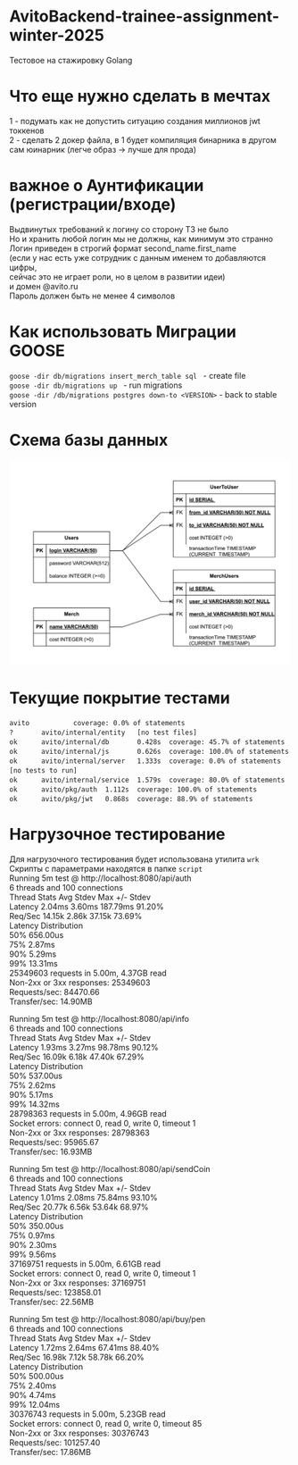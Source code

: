 # AvitoBackend-trainee-assignment-winter-2025  

Тестовое на стажировку Golang

# Что еще нужно сделать в мечтах 
1 - подумать как не допустить ситуацию создания миллионов jwt токкенов  
2 - сделать 2 докер файла, в 1 будет компиляция бинарника в другом сам юинарник (легче образ -> лучше для прода)

# важное о Аунтификации (регистрации/входе)  
Выдвинутых требований к логину со сторону ТЗ не было  
Но и хранить любой логин мы не должны, как минимум это странно  
Логин приведен в строгий формат second_name.first_name  
(если у нас есть уже сотрудник с данным именем то добавляются цифры,  
сейчас это не играет роли, но в целом в развитии идеи)  
и домен @avito.ru  
Пароль должен быть не менее 4 символов

# Как использовать Миграции GOOSE

``goose -dir db/migrations insert_merch_table sql `` - create file  
``goose -dir db/migrations up `` - run migrations  
``goose -dir /db/migrations postgres down-to <VERSION>`` - back to stable version  

# Схема базы данных

![Cхема базы данных](AvitoDBsheme.png)

# Текущие покрытие тестами


``avito           coverage: 0.0% of statements``  
``?       avito/internal/entity   [no test files]``  
``ok      avito/internal/db       0.428s  coverage: 45.7% of statements``  
``ok      avito/internal/js       0.626s  coverage: 100.0% of statements``  
``ok      avito/internal/server   1.333s  coverage: 0.0% of statements [no tests to run]``  
``ok      avito/internal/service  1.579s  coverage: 80.0% of statements``  
``ok      avito/pkg/auth  1.112s  coverage: 100.0% of statements``  
``ok      avito/pkg/jwt   0.868s  coverage: 88.9% of statements``

# Нагрузочное тестирование  
Для нагрузочного тестирования будет использована утилита `wrk`  
Скрипты с параметрами находятся в папке `script`  
Running 5m test @ http://localhost:8080/api/auth  
6 threads and 100 connections  
Thread Stats   Avg      Stdev     Max   +/- Stdev  
Latency     2.04ms    3.60ms 187.79ms   91.20%  
Req/Sec    14.15k     2.86k   37.15k    73.69%  
Latency Distribution  
50%  656.00us  
75%    2.87ms  
90%    5.29ms  
99%   13.31ms  
25349603 requests in 5.00m, 4.37GB read  
Non-2xx or 3xx responses: 25349603  
Requests/sec:  84470.66  
Transfer/sec:     14.90MB  

Running 5m test @ http://localhost:8080/api/info  
6 threads and 100 connections  
Thread Stats   Avg      Stdev     Max   +/- Stdev  
Latency     1.93ms    3.27ms  98.78ms   90.12%  
Req/Sec    16.09k     6.18k   47.40k    67.29%  
Latency Distribution  
50%  537.00us  
75%    2.62ms  
90%    5.17ms  
99%   14.32ms  
28798363 requests in 5.00m, 4.96GB read  
Socket errors: connect 0, read 0, write 0, timeout 1  
Non-2xx or 3xx responses: 28798363  
Requests/sec:  95965.67  
Transfer/sec:     16.93MB  

Running 5m test @ http://localhost:8080/api/sendCoin  
6 threads and 100 connections  
Thread Stats   Avg      Stdev     Max   +/- Stdev  
Latency     1.01ms    2.08ms  75.84ms   93.10%  
Req/Sec    20.77k     6.56k   53.64k    68.97%  
Latency Distribution  
50%  350.00us  
75%    0.97ms  
90%    2.30ms  
99%    9.56ms  
37169751 requests in 5.00m, 6.61GB read  
Socket errors: connect 0, read 0, write 0, timeout 1  
Non-2xx or 3xx responses: 37169751  
Requests/sec: 123858.01  
Transfer/sec:     22.56MB  

Running 5m test @ http://localhost:8080/api/buy/pen  
6 threads and 100 connections  
Thread Stats   Avg      Stdev     Max   +/- Stdev  
Latency     1.72ms    2.64ms  67.41ms   88.40%  
Req/Sec    16.98k     7.12k   58.78k    66.20%  
Latency Distribution  
50%  500.00us  
75%    2.40ms  
90%    4.74ms  
99%   12.04ms  
30376743 requests in 5.00m, 5.23GB read  
Socket errors: connect 0, read 0, write 0, timeout 85  
Non-2xx or 3xx responses: 30376743  
Requests/sec: 101257.40  
Transfer/sec:     17.86MB  





